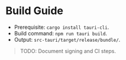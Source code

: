 # Build Guide

- Prerequisite: `cargo install tauri-cli`.
- Build command: `npm run tauri build`.
- Output: `src-tauri/target/release/bundle/`.

> TODO: Document signing and CI steps.
